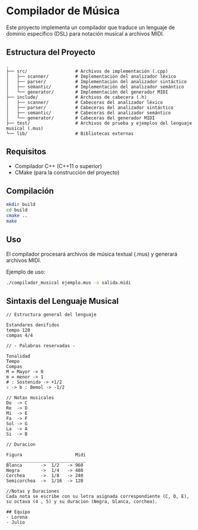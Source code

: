 # Compilador de Música

Este proyecto implementa un compilador que traduce un lenguaje de dominio específico (DSL) para notación musical a archivos MIDI.

## Estructura del Proyecto

```
.
├── src/                  # Archivos de implementación (.cpp)
│   ├── scanner/          # Implementación del analizador léxico
│   ├── parser/           # Implementación del analizador sintáctico
│   ├── semantic/         # Implementación del analizador semántico
│   └── generator/        # Implementación del generador MIDI
├── include/              # Archivos de cabecera (.h)
│   ├── scanner/          # Cabeceras del analizador léxico
│   ├── parser/           # Cabeceras del analizador sintáctico
│   ├── semantic/         # Cabeceras del analizador semántico
│   └── generator/        # Cabeceras del generador MIDI
├── test/                 # Archivos de prueba y ejemplos del lenguaje musical (.mus)
└── lib/                  # Bibliotecas externas
```

## Requisitos
- Compilador C++ (C++11 o superior)
- CMake (para la construcción del proyecto)

## Compilación
```bash
mkdir build
cd build
cmake ..
make
```

## Uso
El compilador procesará archivos de música textual (.mus) y generará archivos MIDI.

Ejemplo de uso:
```bash
./compilador_musical ejemplo.mus -o salida.midi
```

## Sintaxis del Lenguaje Musical
```
// Estructura general del lenguaje

Estandares denifidos
tempo 120
compas 4/4

// - Palabras reservadas - 

Tonalidad
Tempo 
Compas
M = Mayor -> 0
m = menor -> 1
# : Sostenido -> +1/2
♭ -> b : Bemol -> -1/2

// Notas musicales
Do  -> C
Re  -> D
Mi  -> E
Fa  -> F
Sol -> G
La  -> A
Si  -> B

// Duracion

Figura                    Midi
______________________________
Blanca       ->  1/2   -> 960
Negra        ->  1/4   -> 480
Corchea      ->  1/8   -> 240
Semicorchea  ->  1/16  -> 120

//Notas y Duraciones
Cada nota se escribe con su letra asignada correspondiente (C, D, E), su octava (4 , 5) y su duracion (Negra, blanca, corchea).

## Equipo
- Lorena
- Julio

